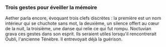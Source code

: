 ### Trois gestes pour éveiller la mémoire
Aether parla encore, évoquant trois clefs discrètes :
la première est un nom intérieur qui se chuchote sans mot,
la deuxième, un silence offert au cœur de la nuit,
la troisième, une danse qui relie ce qui fut rompu.
Noctuvian grava ces gestes dans son esprit.
Ils seraient utiles lorsqu'il rencontrerait Oubli, l'ancienne Ténèbre.
Il entrevoyait déjà la guérison.
